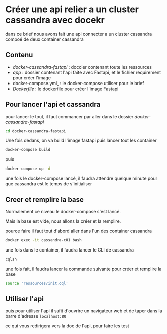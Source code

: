 # Créer une api relier a un cluster cassandra avec docekr

dans ce brief nous avons fait une api connecter a un cluster cassandra compoé de deux container cassandra

## Contenu

* _docker-cassandra-fastapi_ : doccier contenant toute les ressources
* _app_ : dossier contenant l'api faite avec Fastapi, et le fichier requirement pour créer l'image
* docker-compose.yml_ : le docker-compose utiliser pour le brief
* _Dockerfile_ : le dockerfile pour créer l'image Fastapi

## Pour lancer l'api et cassandra

pour lancer le tout, il faut commancer par aller dans le dossier _docker-cassandra-fastapi_

````bash
cd docker-cassandra-fastapi
````

Une fois dedans, on va build l'image fastapi puis lancer tout les container

````bash
docker-compose build
````
puis 
````bash
docker-compose up -d
````

une fois le docker-compose lancé, il faudra attendre quelque minute pour que cassandra est le temps de s'initialiser

## Creer et remplire la base

Normalement ce niveau le docker-compose s'est lancé.

Mais la base est vide, nous allons la créer et la remplire.

pource faire il faut tout d'abord aller dans l'un des container cassandra

````bash
docker exec -it cassandra-c01 bash
````

une fois dans le container, il faudra lancer le CLI de cassandra

````bash
cqlsh
````

une fois fait, il faudra lancer la commande suivante pour créer et remplire la base

````bash
source 'ressources/init.cql'
````

## Utiliser l'api



puis pour utiliser l'api il sufit d'ouvrire un navigateur web et de taper dans la barre d'adresse `localhost:80`

ce qui vous redirigera vers la doc de l'api, pour faire les test
